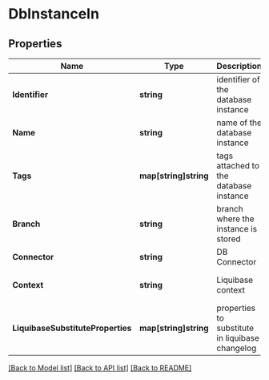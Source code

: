 # DbInstanceIn

## Properties
Name | Type | Description | Notes
------------ | ------------- | ------------- | -------------
**Identifier** | **string** | identifier of the database instance | [default to null]
**Name** | **string** | name of the database instance | [optional] [default to null]
**Tags** | **map[string]string** | tags attached to the database instance | [optional] [default to null]
**Branch** | **string** | branch where the instance is stored  | [optional] [default to null]
**Connector** | **string** | DB Connector | [default to null]
**Context** | **string** | Liquibase context | [optional] [default to null]
**LiquibaseSubstituteProperties** | **map[string]string** | properties to substitute in liquibase changelog | [optional] [default to null]

[[Back to Model list]](../README.md#documentation-for-models) [[Back to API list]](../README.md#documentation-for-api-endpoints) [[Back to README]](../README.md)

